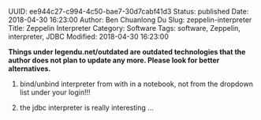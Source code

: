 UUID: ee944c27-c994-4c50-bae7-30d7cabf41d3
Status: published
Date: 2018-04-30 16:23:00
Author: Ben Chuanlong Du
Slug: zeppelin-interpreter
Title: Zeppelin Interpreter
Category: Software
Tags: software, Zeppelin, interpreter, JDBC 
Modified: 2018-04-30 16:23:00

**Things under legendu.net/outdated are outdated technologies that the author does not plan to update any more. Please look for better alternatives.**


1. bind/unbind interpreter from with in a notebook, not from the dropdown list under your login!!!


3. the jdbc interpreter is really interesting ...

